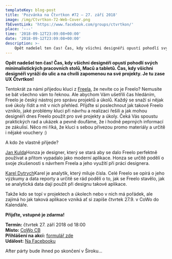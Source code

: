 ```yaml
---
templateKey: blog-post
title: 'Pozvánka na Čtvrtkon #72 – 27. září 2018'
image: /img/Ctvrtkon-72-Web-Cover.png
fbEventLink: 'https://www.facebook.com/groups/ctvrtkon/'
place: '---'
time: '2018-09-12T23:09:08+00:00'
date: '2018-09-12T23:09:08+00:00'
description: >-
    Opět nadešel ten čas! Čas, kdy všichni designéři opustí pohodlí svých minimalistických pracovních stolů, Maců a tabletů. Čas, kdy všichni designéři vyráží do ulic a na chvíli zapomenou...
---
```

[](http://ctvrtkon.cz/wp-content/uploads/Ctvrtkon-72-Web-Cover.png)

**Opět nadešel ten čas! Čas, kdy všichni designéři opustí pohodlí svých minimalistických pracovních stolů, Maců a tabletů. Čas, kdy všichni designéři vyráží do ulic a na chvíli zapomenou na své projekty. Je tu zase UX Čtvrtkon!**

Tentokrát za námi přijedou kluci z [Freela](https://www.freelo.cz/cs), že nevíte co je Freelo? Nemusíte se bát všechno vám to řeknou. Ale abychom Vám ušetřili čas hledáním, Freelo je český nástroj pro správu projektů a úkolů. Každý se snaží si nějak své úkoly řídit a mít v nich přehled. Přijďte si poslechnout jak takové Freelo vzniklo, jaké problémy kluci při návrhu a realizaci řešili a jak mohou designéři dnes Freelo použít pro své projekty a úkoly. Čeká Vás spoustu praktických rad a ukázek a pevně doufáme, že i hodně peprných informací ze zákulisí. Něco mi říká, že kluci s sebou přivezou promo materiály a určitě i nějaké vouchery :)

A kdo že vlastně přijede?

[Jan Kulda](https://www.kulin.cz/)Honza je designer, který se stará aby se dalo Freelo perfektně používat a přitom vypadalo jako moderní aplikace. Honza se určitě podělí o svoje zkušenosti s návrhem Freela a jeho využití při práci designera.

[Karel Dytrych](https://kareldytrych.cz/)Karel je analytik, který miluje čísla. Celé Freelo se opírá o jeho výzkumy a data reporty a určitě se rád podělí o to, jak se Freelo stavělo, jak se analytická data dají použít při designu takové aplikace.

Takže kdo se topí v projektech a úkolech nebo v nich má pořádek, ale zajímá ho jak taková aplikace vzniká ať si zapíše čtvrtek 27.9. v CoWo do Kalendáře.

**Přijďte, vstupné je zdarma!**

**Termín:** čtvrtek 27. září 2018 od 18:00  
**Místo:** [CoWo CB](https://www.cowocb.cz)  
**Přihlášení na akci:** [formulář zde](https://goo.gl/forms/6TxmxCqgNaNvufoJ2)  
**Událost:** [Na Facebooku](https://www.facebook.com/events/405495406555193/)

After párty bude ihned po skončení v Široku…